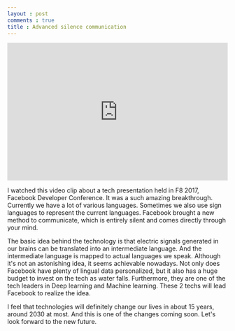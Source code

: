 ```yaml
---
layout : post
comments : true
title : Advanced silence communication
---
```


<iframe width="100%" height="315" src="https://www.youtube.com/embed/uEuLBNg9xxk" frameborder="0" allowfullscreen></iframe>

I watched this video clip about a tech presentation held in F8 2017, Facebook Developer Conference. It was a such amazing breakthrough. Currently we have a lot of various languages. Sometimes we also use sign languages to represent the current languages. Facebook brought a new method to communicate, which is entirely silent and comes directly through your mind.

<!--break-->

The basic idea behind the technology is that electric signals generated in our brains can be translated into an intermediate language. And the intermediate language is mapped to actual languages we speak. Although it's not an astonishing idea, it seems achievable nowadays. Not only does Facebook have plenty of lingual data personalized, but it also has a huge budget to invest on the tech as water falls. Furthermore, they are one of the tech leaders in Deep learning and Machine learning. These 2 techs will lead Facebook to realize the idea.

I feel that technologies will definitely change our lives in about 15 years, around 2030 at most. And this is one of the changes coming soon. Let's look forward to the new future.
